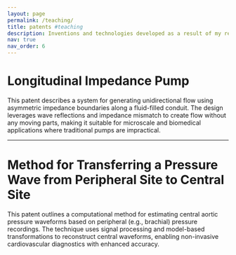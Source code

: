 ```yaml
---
layout: page
permalink: /teaching/
title: patents #teaching
description: Inventions and technologies developed as a result of my research. #Materials for courses you taught. Replace this text with your description.
nav: true
nav_order: 6
---
```


# **Longitudinal Impedance Pump**

This patent describes a system for generating unidirectional flow using asymmetric impedance boundaries along a fluid-filled conduit. The design leverages wave reflections and impedance mismatch to create flow without any moving parts, making it suitable for microscale and biomedical applications where traditional pumps are impractical.

---

# **Method for Transferring a Pressure Wave from Peripheral Site to Central Site**

This patent outlines a computational method for estimating central aortic pressure waveforms based on peripheral (e.g., brachial) pressure recordings. The technique uses signal processing and model-based transformations to reconstruct central waveforms, enabling non-invasive cardiovascular diagnostics with enhanced accuracy.


<!-- For now, this page is assumed to be a static description of your courses. You can convert it to a collection similar to `_projects/` so that you can have a dedicated page for each course.

Organize your courses by years, topics, or universities, however you like! -->
